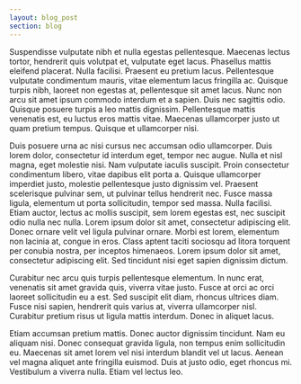 ```yaml
---
layout: blog_post
section: blog
---
```


Suspendisse vulputate nibh et nulla egestas pellentesque. Maecenas lectus tortor, hendrerit quis volutpat et, vulputate eget lacus. Phasellus mattis eleifend placerat. Nulla facilisi. Praesent eu pretium lacus. Pellentesque vulputate condimentum mauris, vitae elementum lacus fringilla ac. Quisque turpis nibh, laoreet non egestas at, pellentesque sit amet lacus. Nunc non arcu sit amet ipsum commodo interdum et a sapien. Duis nec sagittis odio. Quisque posuere turpis a leo mattis dignissim. Pellentesque mattis venenatis est, eu luctus eros mattis vitae. Maecenas ullamcorper justo ut quam pretium tempus. Quisque et ullamcorper nisi.

Duis posuere urna ac nisi cursus nec accumsan odio ullamcorper. Duis lorem dolor, consectetur id interdum eget, tempor nec augue. Nulla et nisl magna, eget molestie nisi. Nam vulputate iaculis suscipit. Proin consectetur condimentum libero, vitae dapibus elit porta a. Quisque ullamcorper imperdiet justo, molestie pellentesque justo dignissim vel. Praesent scelerisque pulvinar sem, ut pulvinar tellus hendrerit nec. Fusce massa ligula, elementum ut porta sollicitudin, tempor sed massa. Nulla facilisi. Etiam auctor, lectus ac mollis suscipit, sem lorem egestas est, nec suscipit odio nulla nec nulla. Lorem ipsum dolor sit amet, consectetur adipiscing elit. Donec ornare velit vel ligula pulvinar ornare. Morbi est lorem, elementum non lacinia at, congue in eros. Class aptent taciti sociosqu ad litora torquent per conubia nostra, per inceptos himenaeos. Lorem ipsum dolor sit amet, consectetur adipiscing elit. Sed tincidunt nisi eget sapien dignissim dictum.

Curabitur nec arcu quis turpis pellentesque elementum. In nunc erat, venenatis sit amet gravida quis, viverra vitae justo. Fusce at orci ac orci laoreet sollicitudin eu a est. Sed suscipit elit diam, rhoncus ultrices diam. Fusce nisi sapien, hendrerit quis varius at, viverra ullamcorper nisl. Curabitur pretium risus ut ligula mattis interdum. Donec in aliquet lacus.

Etiam accumsan pretium mattis. Donec auctor dignissim tincidunt. Nam eu aliquam nisi. Donec consequat gravida ligula, non tempus enim sollicitudin eu. Maecenas sit amet lorem vel nisi interdum blandit vel ut lacus. Aenean vel magna aliquet ante fringilla euismod. Duis at justo odio, eget rhoncus mi. Vestibulum a viverra nulla. Etiam vel lectus leo.


